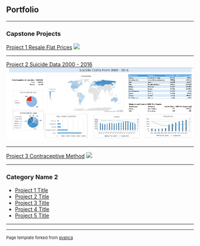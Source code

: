 ## Portfolio

---

### Capstone Projects 

[Project 1 Resale Flat Prices](/sample_page)
<img src="images/dummy_thumbnail.jpg?raw=true"/>

---
[Project 2 Suicide Data 2000 - 2016](/pdf/sample_presentation.pdf)
<img src="images/CP2_thumbnail.jpg?raw=true"/>

---
[Project 3 Contraceptive Method](http://example.com/)
<img src="images/dummy_thumbnail.jpg?raw=true"/>

---

### Category Name 2

- [Project 1 Title](http://example.com/)
- [Project 2 Title](http://example.com/)
- [Project 3 Title](http://example.com/)
- [Project 4 Title](http://example.com/)
- [Project 5 Title](http://example.com/)

---




---
<p style="font-size:11px">Page template forked from <a href="https://github.com/evanca/quick-portfolio">evanca</a></p>
<!-- Remove above link if you don't want to attibute -->
